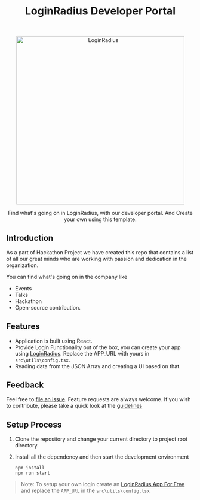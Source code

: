 <h1 align="center"> LoginRadius Developer Portal </h1> <br>

<p align="center">
   <img alt="LoginRadius" title="LoginRadius" src="https://i.imgur.com/Zv6PKs6.png" width="450">
</p>

<p align="center">
   Find what's going on in LoginRadius, with our developer portal. And Create your own using this template.
</p>

## Introduction

As a part of Hackathon Project we have created this repo that contains a list of all our great minds who are working with passion and dedication in the organization. 

You can find what's going on in the company like 
* Events
* Talks 
* Hackathon
* Open-source contribution.

## Features

* Application is built using React.
* Provide Login Functionality out of the box, you can create your app using [LoginRadius](https://accounts.loginradius.com/auth.aspx?action=register&return_url=https://dashboard.loginradius.com/login). Replace the APP_URL with yours in `src\utils\config.tsx`.
* Reading data from the JSON Array and creating a UI based on that.


## Feedback

Feel free to [file an issue](https://github.com/LoginRadius/cascade/issues/new). Feature requests are always welcome. If you wish to contribute, please take a quick look at the [guidelines](./CONTRIBUTING.md)

## Setup Process

1. Clone the repository and change your current directory to project root directory.

1. Install all the dependency and then start the development environment

    ```
    npm install
    npm run start
    ```

> Note: To setup your own login create an [LoginRadius App For Free](https://accounts.loginradius.com/auth.aspx?action=register&return_url=https://dashboard.loginradius.com/login) and replace the `APP_URL` in the `src\utils\config.tsx`
